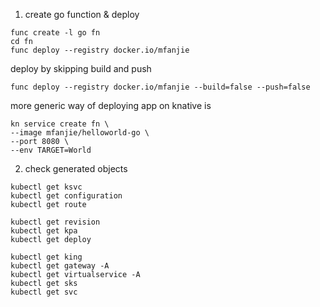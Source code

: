 1. create go function & deploy
```
func create -l go fn
cd fn
func deploy --registry docker.io/mfanjie
```
deploy by skipping build and push
```
func deploy --registry docker.io/mfanjie --build=false --push=false
```
more generic way of deploying app on knative is
```
kn service create fn \
--image mfanjie/helloworld-go \
--port 8080 \
--env TARGET=World
```

2. check generated objects
```
kubectl get ksvc
kubectl get configuration
kubectl get route

kubectl get revision
kubectl get kpa
kubectl get deploy

kubectl get king
kubectl get gateway -A
kubectl get virtualservice -A
kubectl get sks
kubectl get svc
```
